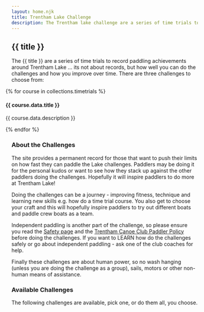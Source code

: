 ```yaml
---
layout: home.njk
title: Trentham Lake Challenge
description: The Trentham lake challenge are a series of time trials to record paddling achievements around Trentham Lake.
---
```


## {{ title }}

The {{ title }} are a series of time trials to record paddling achievements around Trentham Lake ... its not about records, but how well you can do the challenges and how you improve over time. There are three challenges to choose from:

<div class="w3-row-padding" style="margin:0 -16px">
{% for course in collections.timetrials %}
    <div class="w3-third">
            <div class="w3-card w3-container w3-hover-shadow w3-theme w3-margin-bottom" onclick="location.href='{{ course.page.url  }}'" style="cursor: pointer">
                    <h4>{{ course.data.title }}</h4>
                    <p>{{ course.data.description }}</p>
            </div>
    </div>   
{% endfor %}
</div>

### About the Challenges

The site provides a permanent record for those that want to push their limits on how fast they can paddle the Lake challenges.  Paddlers may be doing it for the personal kudos or want to see how they stack up against the other paddlers doing the challenges.  Hopefully it will inspire paddlers to do more at Trentham Lake!

Doing the challenges can be a journey - improving fitness, technique and learning new skills e.g. how do a time trial course.  You also get to choose your craft and this will hopefully inspire paddlers to try out different boats and paddle crew boats as a team.

Independent paddling is another part of the challenge, so please ensure you read the [Safety page](/safety) and the [Trentham Canoe Club Paddler Policy](https://drive.google.com/drive/folders/11EhDrVyTXSoiYzUq1QNy-JNQAecKcHPW) before doing the challenges.  If you want to LEARN how do the challenges safely or go about independent paddling - ask one of the club coaches for help.

Finally these challenges are about human power, so no wash hanging (unless you are doing the challenge as a group), sails, motors or other non-human means of assistance.

### Available Challenges

The following challenges are available, pick one, or do them all, you choose.


